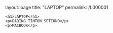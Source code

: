 layout: page
title: "LAPTOP"
permalink: /L000001

<html>

<head>
    <title>Laptop</title>
</head>

<body>

    <h1>LAPTOP</h1>
    <p>DADING TINTON SETIONO</p>
    <p>MACBOOK</p>

</body>

</html>
